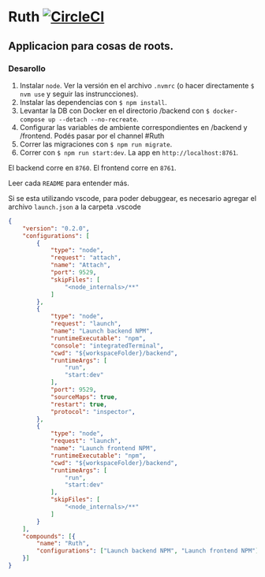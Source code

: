 # Ruth [![CircleCI](https://circleci.com/gh/10PinesLabs/ruth.svg?style=svg)](https://circleci.com/gh/10PinesLabs/ruth)
## Applicacion para cosas de roots.

### Desarollo
1. Instalar `node`. Ver la versión en el archivo `.nvmrc` (o hacer directamente `$ nvm use` y seguir las instruncciones).
1. Instalar las dependencias con `$ npm install`.
1. Levantar la DB con Docker en el directorio /backend con `$ docker-compose up --detach --no-recreate`.
1. Configurar las variables de ambiente correspondientes en /backend y /frontend. Podés pasar por el channel #Ruth
1. Correr las migraciones con `$ npm run migrate`.
1. Correr con `$ npm run start:dev`.  La app en `http://localhost:8761`.

El backend corre en  `8760`.
El frontend corre en  `8761`.

Leer cada `README` para entender más.

Si se esta utilizando vscode, para poder debuggear, es necesario agregar el archivo `launch.json` a la carpeta .vscode

```json
{
    "version": "0.2.0",
    "configurations": [
        {
            "type": "node",
            "request": "attach",
            "name": "Attach",
            "port": 9529,
            "skipFiles": [
                "<node_internals>/**"
            ]
        },
        {
            "type": "node",
            "request": "launch",
            "name": "Launch backend NPM",
            "runtimeExecutable": "npm",
            "console": "integratedTerminal",
            "cwd": "${workspaceFolder}/backend",
            "runtimeArgs": [
                "run",
                "start:dev"
            ],
            "port": 9529,
            "sourceMaps": true,
            "restart": true,
            "protocol": "inspector",
        },
        {
            "type": "node",
            "request": "launch",
            "name": "Launch frontend NPM",
            "runtimeExecutable": "npm",
            "cwd": "${workspaceFolder}/backend",
            "runtimeArgs": [
                "run",
                "start:dev"
            ],
            "skipFiles": [
                "<node_internals>/**"
            ]
        }
    ],
    "compounds": [{
        "name": "Ruth",
        "configurations": ["Launch backend NPM", "Launch frontend NPM"]
    }]
}
```
